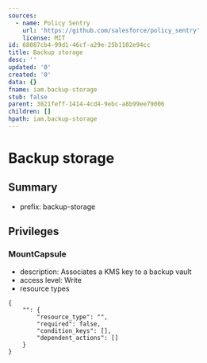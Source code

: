 ```yaml
---
sources:
  - name: Policy Sentry
    url: 'https://github.com/salesforce/policy_sentry'
    license: MIT
id: 68087cb4-99d1-46cf-a29e-25b1102e94cc
title: Backup storage
desc: ''
updated: '0'
created: '0'
data: {}
fname: iam.backup-storage
stub: false
parent: 3821feff-1414-4cd4-9ebc-a8b99ee79006
children: []
hpath: iam.backup-storage
---
```

# Backup storage

## Summary

- prefix: backup-storage

## Privileges

### MountCapsule

- description: Associates a KMS key to a backup vault
- access level: Write
- resource types

```
{
    "": {
        "resource_type": "",
        "required": false,
        "condition_keys": [],
        "dependent_actions": []
    }
}
```
